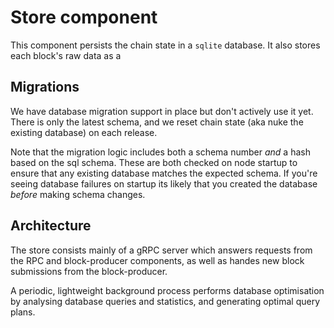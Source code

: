 # Store component

This component persists the chain state in a `sqlite` database. It also stores each block's raw data as a

## Migrations

We have database migration support in place but don't actively use it yet. There is only the latest schema, and we reset
chain state (aka nuke the existing database) on each release.

Note that the migration logic includes both a schema number _and_ a hash based on the sql schema. These are both checked
on node startup to ensure that any existing database matches the expected schema. If you're seeing database failures on
startup its likely that you created the database _before_ making schema changes.

## Architecture

The store consists mainly of a gRPC server which answers requests from the RPC and block-producer components, as well as
handes new block submissions from the block-producer.

A periodic, lightweight background process performs database optimisation by analysing database queries and statistics,
and generating optimal query plans.

